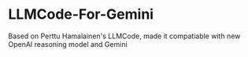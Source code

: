# LLMCode-For-Gemini
Based on Perttu Hamalainen's LLMCode, made it compatiable with new OpenAI reasoning model and Gemini
